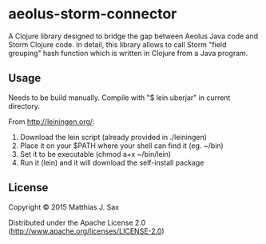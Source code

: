 # aeolus-storm-connector

A Clojure library designed to bridge the gap between Aeolus Java code and Storm Clojure code. In detail, this library allows to call Storm "field grouping" hash function which is written in Clojure from a Java program.

## Usage

Needs to be build manually. Compile with "$ lein uberjar" in current directory.

From http://leiningen.org/:
 1) Download the lein script (already provided in ./leiningen)
 2) Place it on your $PATH where your shell can find it (eg. ~/bin)
 3) Set it to be executable (chmod a+x ~/bin/lein)
 4) Run it (lein) and it will download the self-install package



## License

Copyright © 2015 Matthias J. Sax

Distributed under the Apache License 2.0 (http://www.apache.org/licenses/LICENSE-2.0)
